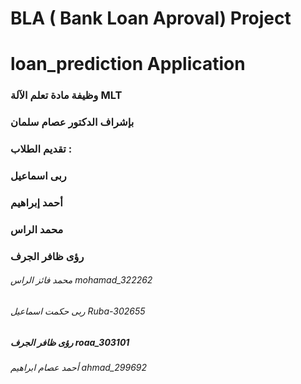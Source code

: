 # BLA ( Bank Loan Aproval) Project
# loan_prediction Application 
### وظيفة مادة تعلم الآلة MLT 
### بإشراف الدكتور عصام سلمان
### تقديم الطلاب :
 ### ربى اسماعيل
 ### أحمد إبراهيم   
 ### محمد الراس 
 ### رؤى ظافر الجرف
  ###### محمد فائز الراس mohamad_322262
  ###### ربى حكمت اسماعيل Ruba-302655
#####   رؤى ظافر الجرف roaa_303101
###### أحمد عصام ابراهيم   ahmad_299692


